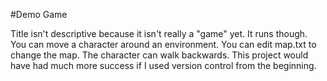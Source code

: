 #Demo Game

Title isn't descriptive because it isn't really a "game" yet. It runs though.
You can move a character around an environment. You can edit map.txt to change
the map. The character can walk backwards. This project would have had much
more success if I used version control from the beginning.
